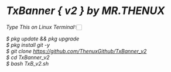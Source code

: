 # ___TxBanner { v2 } by MR.THENUX___

*Type This on Linux Terminal*👇🏻

_$ pkg update && pkg upgrade <br>
 $ pkg install git -y <br>
 $ git clone https://github.com/ThenuxGithub/TxBanner_v2 <br>
 $ cd TxBanner_v2 <br>
 $ bash TxB_v2.sh <br>_
